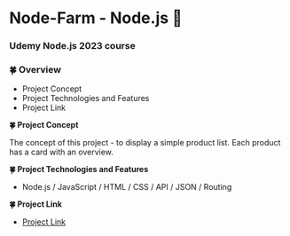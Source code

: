 # Node-Farm - Node.js :seedling:

### Udemy Node.js 2023 course

### :four_leaf_clover: Overview

- Project Concept
- Project Technologies and Features
- Project Link

**:four_leaf_clover: Project Concept**

The concept of this project - to display a simple product list. Each product has a card with an overview.

**:four_leaf_clover: Project Technologies and Features**

- Node.js / JavaScript / HTML / CSS / API / JSON / Routing

**:four_leaf_clover: Project Link**

- [Project Link]()
